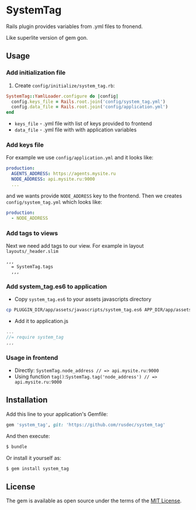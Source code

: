 # SystemTag
Rails plugin provides variables from .yml files to fronend.

Like superlite version of gem gon.

## Usage
### Add initialization file
1. Create `config/initialize/system_tag.rb`:

```ruby
SystemTag::YamlLoader.configure do |config|
  config.keys_file = Rails.root.join('config/system_tag.yml')
  config.data_file = Rails.root.join('config/application.yml')
end
```
- `keys_file` - .yml file with list of keys provided to frontend
- `data_file` - .yml file with with application variables

### Add keys file
For example we use `config/application.yml` and it looks like:

```yml
production:
  AGENTS_ADDRESS: https://agents.mysite.ru
  NODE_ADDRESS: api.mysite.ru:9000
  ...
```

and we wants provide `NODE_ADDRESS` key to the frontend. Then we creates `config/system_tag.yml` which looks like:

```yml
production:
  - NODE_ADDRESS
```
### Add tags to views
Next we need add tags to our view. For example in layout `layouts/_header.slim`

```slim
,,,
  = SystemTag.tags
  ,,,
```
### Add system_tag.es6 to application
- Copy `system_tag.es6` to your assets javascripts directory

```bash
cp PLUGGIN_DIR/app/assets/javascripts/system_tag.es6 APP_DIR/app/assets/javascripts/
```
- Add it to application.js

```js
...
//= require system_tag
,,,
```

### Usage in frontend
- Directly: `SystemTag.node_address // => api.mysite.ru:9000`
- Using function `tag()`:`SystemTag.tag('node_address') // => api.mysite.ru:9000`


## Installation
Add this line to your application's Gemfile:

```ruby
gem 'system_tag', git: 'https://github.com/rusdec/system_tag'
```

And then execute:
```bash
$ bundle
```

Or install it yourself as:
```bash
$ gem install system_tag
```

## License
The gem is available as open source under the terms of the [MIT License](http://opensource.org/licenses/MIT).
